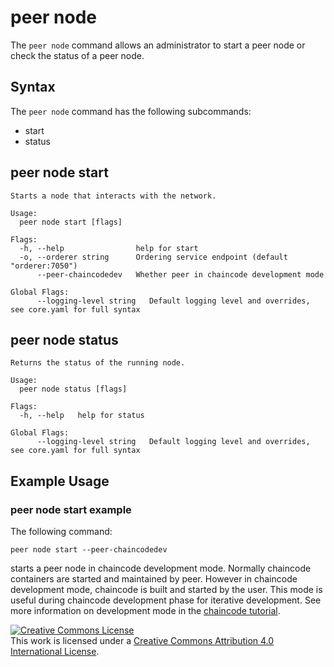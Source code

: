 # peer node

The `peer node` command allows an administrator to start a peer node or check
the status of a peer node.

## Syntax

The `peer node` command has the following subcommands:

  * start
  * status

## peer node start
```
Starts a node that interacts with the network.

Usage:
  peer node start [flags]

Flags:
  -h, --help                help for start
  -o, --orderer string      Ordering service endpoint (default "orderer:7050")
      --peer-chaincodedev   Whether peer in chaincode development mode

Global Flags:
      --logging-level string   Default logging level and overrides, see core.yaml for full syntax
```


## peer node status
```
Returns the status of the running node.

Usage:
  peer node status [flags]

Flags:
  -h, --help   help for status

Global Flags:
      --logging-level string   Default logging level and overrides, see core.yaml for full syntax
```

## Example Usage

### peer node start example

The following command:

```
peer node start --peer-chaincodedev
```

starts a peer node in chaincode development mode. Normally chaincode containers are started
and maintained by peer. However in chaincode development mode, chaincode is built and started by the user. This mode is useful during chaincode development phase for iterative development.
See more information on development mode in the [chaincode tutorial](../chaincode4ade.html).

<a rel="license" href="http://creativecommons.org/licenses/by/4.0/"><img alt="Creative Commons License" style="border-width:0" src="https://i.creativecommons.org/l/by/4.0/88x31.png" /></a><br />This work is licensed under a <a rel="license" href="http://creativecommons.org/licenses/by/4.0/">Creative Commons Attribution 4.0 International License</a>.
